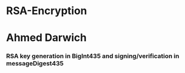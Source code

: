 # RSA-Encryption
# Ahmed Darwich

### RSA key generation in BigInt435 and signing/verification in messageDigest435
